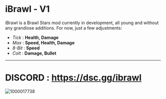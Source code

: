 # iBrawl - V1

iBrawl is a Brawl Stars mod currently in development, all young and without any grandiose additions. For now, just a few adjustments:

- _Tick_ : **Health, Damage**
- _Max_ : **Speed, Health, Damage**
- _8-Bit_ : **Speed**
- _Colt_ : **Damage, Bullet**

--------

# DISCORD : https://dsc.gg/ibrawl

![1000017738](https://github.com/user-attachments/assets/e962986d-92f0-49ed-8d1e-6d57fbeeecef)

